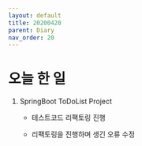 ```yaml
---
layout: default
title: 20200420
parent: Diary
nav_order: 20
---
```


# 오늘 한 일

1. SpringBoot ToDoList Project

    * 테스트코드 리팩토링 진행

    * 리팩토링을 진행하며 생긴 오류 수정